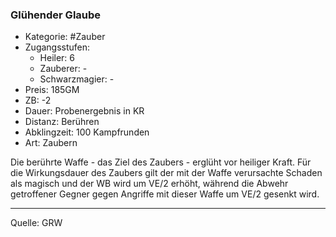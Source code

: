 ### Glühender Glaube

- Kategorie: #Zauber
- Zugangsstufen:
  - Heiler: 6
  - Zauberer: -
  - Schwarzmagier: -
- Preis: 185GM
- ZB: -2
- Dauer: Probenergebnis in KR
- Distanz: Berühren
- Abklingzeit: 100 Kampfrunden
- Art: Zaubern

Die berührte Waffe - das Ziel des Zaubers - erglüht vor heiliger Kraft. Für die Wirkungsdauer des Zaubers gilt der mit der Waffe verursachte Schaden als magisch und der WB wird um VE/2 erhöht, während die Abwehr getroffener Gegner gegen Angriffe mit dieser Waffe um VE/2 gesenkt wird.

---

Quelle: GRW
